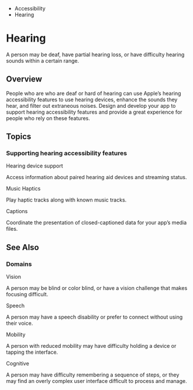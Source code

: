 

- Accessibility
-  Hearing 

# Hearing

A person may be deaf, have partial hearing loss, or have difficulty hearing sounds within a certain range.

## Overview

People who are who are deaf or hard of hearing can use Apple’s hearing accessibility features to use hearing devices, enhance the sounds they hear, and filter out extraneous noises. Design and develop your app to support hearing accessibility features and provide a great experience for people who rely on these features.

## Topics

### Supporting hearing accessibility features

Hearing device support

Access information about paired hearing aid devices and streaming status.

Music Haptics

Play haptic tracks along with known music tracks.

Captions

Coordinate the presentation of closed-captioned data for your app’s media files.

## See Also

### Domains

Vision

A person may be blind or color blind, or have a vision challenge that makes focusing difficult.

Speech

A person may have a speech disability or prefer to connect without using their voice.

Mobility

A person with reduced mobility may have difficulty holding a device or tapping the interface.

Cognitive

A person may have difficulty remembering a sequence of steps, or they may find an overly complex user interface difficult to process and manage.

